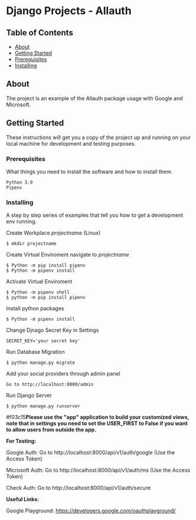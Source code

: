 # Django Projects - Allauth

## Table of Contents

- [About](#about)
- [Getting Started](#getting_started)
- [Prerequisites](#Prerequisites)
- [Installing](#Installing)




## About <a name = "about"></a>

The project is an example of the Allauth package usage with Google and Microsoft.

## Getting Started <a name = "getting_started"></a>

These instructions will get you a copy of the project up and running on your local machine for development and testing purposes.


### Prerequisites

What things you need to install the software and how to install them.

```
Python 3.9
Pipenv
```

### Installing

A step by step series of examples that tell you how to get a development env running.

Create Workplace *projectname* (Linux)

```
$ mkdir projectname
```

Create Virtual Enviroment
navigate to *projectname*

```
$ Python -m pip install pipenv
$ Python -m pipenv install
```

Activate Virtual Enviroment

```
$ Python -m pipenv shell
$ python -m pip install pipenv
```
Install python packages 

```
$ Python -m pipenv install
```

Change Djnago Secret Key in  Settings

```
SECRET_KEY='your secret key'
```

Run Database Migration 
```
$ python manage.py migrate
```

Add your social providers through admin panel
```
Go to http://localhost:8000/admin
```

Run Django Server 
```
$ python manage.py runserver
```

#f03c15**Please use the "app" application to build your customized views, note that in settings you need to set the USER_FIRST to False if you want to allow users from outside the app.**

**For Testing:**

Google Auth: Go to http://localhost:8000/api/v1/auth/google (Use the Access Token)

Microsoft Auth: Go to http://localhost:8000/api/v1/auth/ms (Use the Access Token)

Check Auth: Go to http://localhost:8000/api/v1/auth/secure

**Useful Links:**

Google Playground: https://developers.google.com/oauthplayground/
